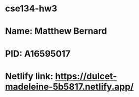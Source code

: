 # cse134-hw3
# Name: Matthew Bernard
# PID: A16595017
# Netlify link: https://dulcet-madeleine-5b5817.netlify.app/
